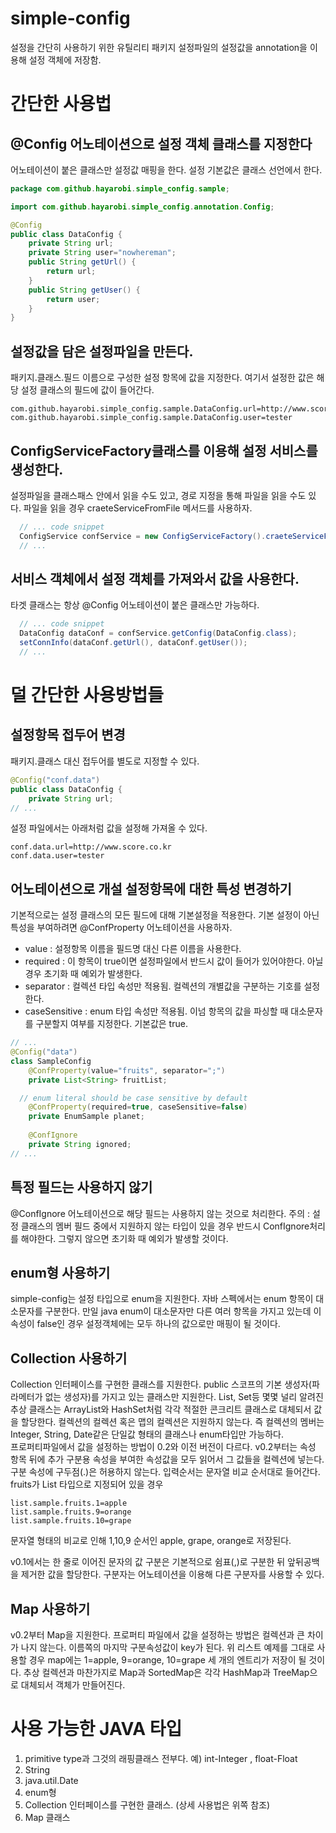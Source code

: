 # simple-config
설정을 간단히 사용하기 위한 유틸리티 패키지
설정파일의 설정값을 annotation을 이용해 설정 객체에 저장함.

# 간단한 사용법
## @Config 어노테이션으로 설정 객체 클래스를 지정한다
어노테이션이 붙은 클래스만 설정값 매핑을 한다.
설정 기본값은 클래스 선언에서 한다.


```java
package com.github.hayarobi.simple_config.sample;

import com.github.hayarobi.simple_config.annotation.Config;

@Config
public class DataConfig {
	private String url;
	private String user="nowhereman";
	public String getUrl() {
		return url;
	}
	public String getUser() {
		return user;
	}
}	
```

## 설정값을 담은 설정파일을 만든다.

패키지.클래스.필드 이름으로 구성한 설정 항목에 값을 지정한다. 여기서 설정한 값은 해당 설정 클래스의 필드에 값이 들어간다.
 

```properties
com.github.hayarobi.simple_config.sample.DataConfig.url=http://www.score.co.kr
com.github.hayarobi.simple_config.sample.DataConfig.user=tester
```

## ConfigServiceFactory클래스를 이용해 설정 서비스를 생성한다.
설정파일을 클래스패스 안에서 읽을 수도 있고, 경로 지정을 통해 파일을 읽을 수도 있다. 파일을 읽을 경우 craeteServiceFromFile 메서드를 사용하자.

```java
  // ... code snippet
  ConfigService confService = new ConfigServiceFactory().craeteServiceFromResource("sampleconf.properties");
  // ...
```
## 서비스 객체에서 설정 객체를 가져와서 값을 사용한다.
타겟 클래스는 항상 @Config 어노테이션이 붙은 클래스만 가능하다.
```java
  // ... code snippet
  DataConfig dataConf = confService.getConfig(DataConfig.class);
  setConnInfo(dataConf.getUrl(), dataConf.getUser());
  // ...
```

# 덜 간단한 사용방법들 
## 설정항목 접두어 변경
패키지.클래스 대신 접두어를 별도로 지정할 수 있다.
 
```java
@Config("conf.data")
public class DataConfig {
	private String url;
// ...
```

설정 파일에서는 아래처럼 값을 설정해 가져올 수 있다.
```
conf.data.url=http://www.score.co.kr
conf.data.user=tester
```

## 어노테이션으로 개설 설정항목에 대한 특성 변경하기
기본적으로는 설정 클래스의 모든 필드에 대해 기본설정을 적용한다. 기본 설정이 아닌 특성을 부여하려면 @ConfProperty 어노테이션을 사용하자.
* value : 설정항목 이름을 필드명 대신 다른 이름을 사용한다. 
* required : 이 항목이 true이면 설정파일에서 반드시 값이 들어가 있어야한다. 아닐 경우 초기화 때 예외가 발생한다.
* separator : 컬렉션 타입 속성만 적용됨. 컬렉션의 개별값을 구분하는 기호를 설정한다.
* caseSensitive : enum 타입 속성만 적용됨. 이넘 항목의 값을 파싱할 때 대소문자를 구분할지 여부를 지정한다. 기본값은 true. 

```java
// ...
@Config("data")
class SampleConfig
	@ConfProperty(value="fruits", separator=";")
	private List<String> fruitList;

  // enum literal should be case sensitive by default
	@ConfProperty(required=true, caseSensitive=false) 
	private EnumSample planet;
	
	@ConfIgnore
	private String ignored;
// ...
```

## 특정 필드는 사용하지 않기
@ConfIgnore 어노테이션으로 해당 필드는 사용하지 않는 것으로 처리한다.
주의 : 설정 클래스의 멤버 필드 중에서 지원하지 않는 타입이 있을 경우 반드시 ConfIgnore처리를 해야한다. 그렇지 않으면 초기화 때 예외가 발생할 것이다.

## enum형 사용하기
simple-config는 설정 타입으로 enum을 지원한다.
자바 스펙에서는 enum 항목이 대소문자를 구분한다. 만일 java enum이 대소문자만 다른 여러 항목을 가지고 있는데 이 속성이 false인 경우 설정객체에는 모두 하나의 값으로만 매핑이 될 것이다.

## Collection 사용하기
Collection 인터페이스를 구현한 클래스를 지원한다. public 스코프의 기본 생성자(파라메터가 없는 생성자)를 가지고 있는 클래스만 지원한다. List, Set등 몇몇 널리 알려진 추상 클래스는 ArrayList와 HashSet처럼 각각 적절한 콘크리트 클래스로 대체되서 값을 할당한다. 컬렉션의 컬렉션 혹은 맵의 컬렉션은 지원하지 않는다. 즉 컬렉션의 멤버는 Integer, String, Date같은 단일값 형태의 클래스나 enum타입만 가능하다.  
프로퍼티파일에서 값을 설정하는 방법이 0.2와 이전 버전이 다르다. 
v0.2부터는 속성 항목 뒤에 추가 구분용 속성을 부여한 속성값을 모두 읽어서 그 값들을 컬렉션에 넣는다. 구분 속성에 구두점(.)은 허용하지 않는다. 입력순서는 문자열 비교 순서대로 들어간다. 
fruits가 List<String> 타입으로 지정되어 있을 경우 
```
list.sample.fruits.1=apple
list.sample.fruits.9=orange
list.sample.fruits.10=grape
```
문자열 형태의 비교로 인해 1,10,9 순서인 apple, grape, orange로 저장된다. 

v0.1에서는 한 줄로 이어진 문자의 값 구분은 기본적으로 쉼표(,)로 구분한 뒤 앞뒤공백을 제거한 값을 할당한다. 구분자는 어노테이션을 이용해 다른 구분자를 사용할 수 있다.    

## Map 사용하기
v0.2부터 Map을 지원한다. 프로퍼티 파일에서 값을 설정하는 방법은 컬렉션과 큰 차이가 나지 않는다. 이름쪽의 마지막 구분속성값이 key가 된다. 위 리스트 예제를 그대로 사용할 경우 map에는 1=apple, 9=orange, 10=grape 세 개의 엔트리가 저장이 될 것이다. 추상 컬렉션과 마찬가지로 Map과 SortedMap은 각각 HashMap과 TreeMap으로 대체되서 객체가 만들어진다.


# 사용 가능한 JAVA 타입
1. primitive type과 그것의 래핑클래스 전부다. 예) int-Integer , float-Float 
2. String
3. java.util.Date 
4. enum형
5. Collection 인터페이스를 구현한 클래스. (상세 사용법은 위쪽 참조)
6. Map 클래스
